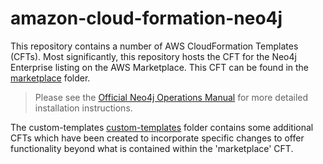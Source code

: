 # amazon-cloud-formation-neo4j

This repository contains a number of AWS CloudFormation Templates (CFTs).  Most significantly, this repository hosts the CFT for the Neo4j Enterprise listing on the AWS Marketplace.  This CFT can be found in the [marketplace](/marketplace/) folder.

> Please see the [Official Neo4j Operations Manual](https://neo4j.com/docs/operations-manual/current/cloud-deployments/neo4j-aws/) for more detailed installation instructions. 

The custom-templates [custom-templates](/custom-templates/) folder contains some additional CFTs which have been created to incorporate specific changes to offer functionality beyond what is contained within the 'marketplace' CFT.
